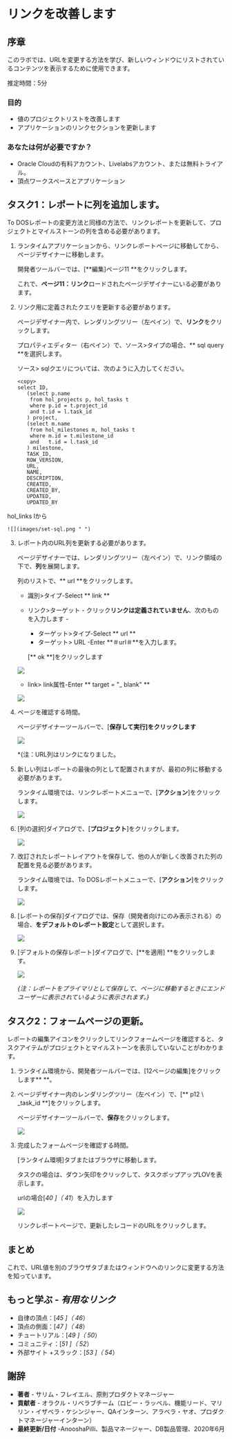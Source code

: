 # リンクを改善します

## 序章

このラボでは、URLを変更する方法を学び、新しいウィンドウにリストされているコンテンツを表示するために使用できます。

推定時間：5分

### 目的

- 値のプロジェクトリストを改善します
- アプリケーションのリンクセクションを更新します

### あなたは何が必要ですか？

- Oracle Cloudの有料アカウント、Livelabsアカウント、または無料トライアル。
- 頂点ワークスペースとアプリケーション

## タスク1：レポートに列を追加します。

To DOSレポートの変更方法と同様の方法で、リンクレポートを更新して、プロジェクトとマイルストーンの列を含める必要があります。

1. ランタイムアプリケーションから、リンクレポートページに移動してから、ページデザイナーに移動します。

   開発者ツールバーでは、[**編集]ページ11 **をクリックします。

   これで、**ページ11：リンク**ロードされたページデザイナーにいる必要があります。


2. リンク用に定義されたクエリを更新する必要があります。

   ページデザイナー内で、レンダリングツリー（左ペイン）で、**リンク**をクリックします。

   プロパティエディター（右ペイン）で、ソース>タイプの場合、** sql query **を選択します。

   ソース> sqlクエリについては、次のように入力してください。

   ```
   <copy>
   select ID,
      (select p.name
       from hol_projects p, hol_tasks t
       where p.id = t.project_id
       and t.id = l.task_id
      ) project,
      (select m.name
       from hol_milestones m, hol_tasks t
       where m.id = t.milestone_id
       and   t.id = l.task_id
      ) milestone,
      TASK_ID,
      ROW_VERSION,
      URL,
      NAME,
      DESCRIPTION,
      CREATED,
      CREATED_BY,
      UPDATED,
      UPDATED_BY
   ```
hol_links lから

    ![](images/set-sql.png " ")

3. レポート内のURL列を更新する必要があります。

   ページデザイナーでは、レンダリングツリー（左ペイン）で、リンク領域の下で、**列**を展開します。

   列のリストで、** url **をクリックします。
    - 識別>タイプ-Select ** link **
    - リンク>ターゲット - クリック**リンクは定義されていません**、次のものを入力します -
        - ターゲット>タイプ-Select ** url **
        - ターゲット> URL -Enter **＃url＃**を入力します。

      [** ok **]をクリックします

   ![](images/update-url.png " ")

    - link> link属性-Enter ** target = "_ blank" **

   ![](images/update-url2.png " ")

4. ページを確認する時間。

   ページデザイナーツールバーで、[**保存して実行]をクリックします**

   ![](images/run-report.png " ")

   *{注：URL列はリンクになりました。

4. 新しい列はレポートの最後の列として配置されますが、最初の列に移動する必要があります。

   ランタイム環境では、リンクレポートメニューで、[**アクション**]をクリックします。

   ![](images/go-columns.png " ")

6. [列の選択]ダイアログで、[**プロジェクト**]をクリックします。

   ![](images/select-columns.png " ")

7. 改訂されたレポートレイアウトを保存して、他の人が新しく改善された列の配置を見る必要があります。

   ランタイム環境では、To DOSレポートメニューで、[**アクション**]をクリックします。

   ![](images/go-save.png " ")

8. [レポートの保存]ダイアログでは、保存（開発者向けにのみ表示される）の場合、**をデフォルトのレポート設定**として選択します。

   ![](images/go-default.png " ")

9. [デフォルトの保存レポート]ダイアログで、[**を適用] **をクリックします。

   ![](images/set-default.png " ")

   *{注：レポートをプライマリとして保存して、ページに移動するときにエンドユーザーに表示されているように表示されます。}*

## タスク2：フォームページの更新。

レポートの編集アイコンをクリックしてリンクフォームページを確認すると、タスクアイテムがプロジェクトとマイルストーンを表示していないことがわかります。

1. ランタイム環境から、開発者ツールバーでは、[12ページの編集]をクリックします** **。

7. ページデザイナー内のレンダリングツリー（左ペイン）で、[** p12 \ _task_id **]をクリックします。

   ページデザイナーツールバーで、**保存**をクリックします。

   ![](images/set-task-lov.png " ")


8. 完成したフォームページを確認する時間。

   [ランタイム環境]タブまたはブラウザに移動します。

   タスクの場合は、ダウン矢印をクリックして、タスクポップアップLOVを表示します。

   urlの場合[_40 _]（_ 41_）を入力します

   ![](images/form-runtime.png " ")

   リンクレポートページで、更新したレコードのURLをクリックします。

## **まとめ**

これで、URL値を別のブラウザタブまたはウィンドウへのリンクに変更する方法を知っています。

## **もっと学ぶ**  - *有用なリンク*

- 自律の頂点：[_45 _]（_ 46_）
- 頂点の側面：[_47 _]（_ 48_）
- チュートリアル：[_49 _]（_ 50_）
- コミュニティ：[_51 _]（_ 52_）
- 外部サイト +スラック：[_53 _]（_ 54_）

## **謝辞**

- **著者**  - サリム・フレイエル、原則プロダクトマネージャー
- **貢献者**  - オラクル・リベラブチーム（ロビー・ラッペル、機能リード、マリリン・イザベラ・ケシンジャー、QAインターン、アラベラ・ヤオ、プロダクトマネージャーインターン）
- **最終更新/日付** -AnooshaPilli、製品マネージャー、DB製品管理、2020年6月
